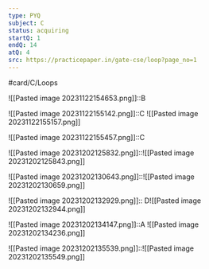 ```yaml
---
type: PYQ
subject: C
status: acquiring
startQ: 1
endQ: 14
atQ: 4
src: https://practicepaper.in/gate-cse/loop?page_no=1
---
```

#card/C/Loops

![[Pasted image 20231122154653.png]]::B <!--SR:!2023-12-17,11,190-->

![[Pasted image 20231122155142.png]]::C ![[Pasted image 20231122155157.png]] <!--SR:!2023-12-17,11,194-->

![[Pasted image 20231122155457.png]]::C <!--SR:!2023-12-13,7,170-->

![[Pasted image 20231202125832.png]]::![[Pasted image 20231202125843.png]] <!--SR:!2023-12-23,11,202-->

![[Pasted image 20231202130643.png]]::![[Pasted image 20231202130659.png]] <!--SR:!2023-12-13,5,182-->

![[Pasted image 20231202132929.png]]:: D![[Pasted image 20231202132944.png]] <!--SR:!2023-12-13,5,182-->

![[Pasted image 20231202134147.png]]::A ![[Pasted image 20231202134236.png]] <!--SR:!2023-12-14,6,182-->

![[Pasted image 20231202135539.png]]::![[Pasted image 20231202135549.png]] <!--SR:!2023-12-16,4,170-->

